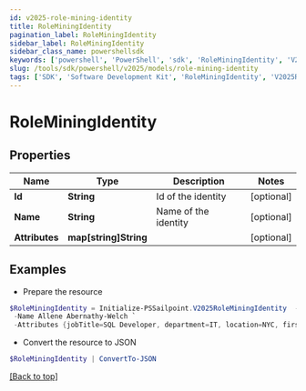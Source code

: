 ```yaml
---
id: v2025-role-mining-identity
title: RoleMiningIdentity
pagination_label: RoleMiningIdentity
sidebar_label: RoleMiningIdentity
sidebar_class_name: powershellsdk
keywords: ['powershell', 'PowerShell', 'sdk', 'RoleMiningIdentity', 'V2025RoleMiningIdentity'] 
slug: /tools/sdk/powershell/v2025/models/role-mining-identity
tags: ['SDK', 'Software Development Kit', 'RoleMiningIdentity', 'V2025RoleMiningIdentity']
---
```



# RoleMiningIdentity

## Properties

Name | Type | Description | Notes
------------ | ------------- | ------------- | -------------
**Id** | **String** | Id of the identity | [optional] 
**Name** | **String** | Name of the identity | [optional] 
**Attributes** | **map[string]String** |  | [optional] 

## Examples

- Prepare the resource
```powershell
$RoleMiningIdentity = Initialize-PSSailpoint.V2025RoleMiningIdentity  -Id 2c9180877212632a017228d5934525e6 `
 -Name Allene Abernathy-Welch `
 -Attributes {jobTitle=SQL Developer, department=IT, location=NYC, firstName=Allene}
```

- Convert the resource to JSON
```powershell
$RoleMiningIdentity | ConvertTo-JSON
```


[[Back to top]](#) 

